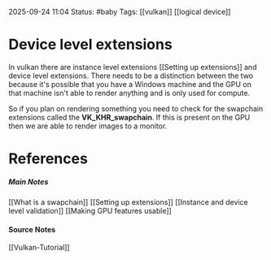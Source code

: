 2025-09-24 11:04
Status: #baby 
Tags: [[vulkan]] [[logical device]]
# Device level extensions

In vulkan there are instance level extensions [[Setting up extensions]] and device level extensions. There needs to be a distinction between the two because it's possible that you have a Windows machine and the GPU on that machine isn't able to render anything and is only used for compute.

So if you plan on rendering something you need to check for the swapchain extensions called the **VK_KHR_swapchain**. If this is present on the GPU then we are able to render images to a monitor. 
# References
##### Main Notes
[[What is a swapchain]]
[[Setting up extensions]]
[[Instance and device level validation]]
[[Making GPU features usable]]
#### Source Notes
[[Vulkan-Tutorial]]